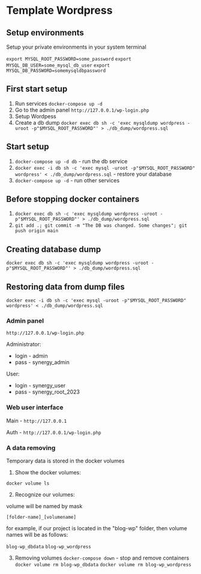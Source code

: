 # Template Wordpress

## Setup environments
Setup your private environments in your system terminal

`export MYSQL_ROOT_PASSWORD=some_password`
`export MYSQL_DB_USER=some_mysql_db_user`
`export MYSQL_DB_PASSWORD=somemysqldbpassword`

## First start setup
1. Run services `docker-compose up -d`
2. Go to the admin panel `http://127.0.0.1/wp-login.php`
3. Setup Wordpess
4. Create a db dump `docker exec db sh -c 'exec mysqldump wordpress -uroot -p"$MYSQL_ROOT_PASSWORD"' > ./db_dump/wordpress.sql`

## Start setup
1. `docker-compose up -d db` - run the db service
2. `docker exec -i db sh -c 'exec mysql -uroot -p"$MYSQL_ROOT_PASSWORD" wordpress' < ./db_dump/wordpress.sql` - restore your database
3. `docker-compose up -d` - run other services

## Before  stopping docker containers
1. `docker exec db sh -c 'exec mysqldump wordpress -uroot -p"$MYSQL_ROOT_PASSWORD"' > ./db_dump/wordpress.sql`
2. `git add .; git commit -m "The DB was changed. Some changes"; git push origin main`

## Creating database dump
`docker exec db sh -c 'exec mysqldump wordpress -uroot -p"$MYSQL_ROOT_PASSWORD"' > ./db_dump/wordpress.sql`

## Restoring data from dump files
`docker exec -i db sh -c 'exec mysql -uroot -p"$MYSQL_ROOT_PASSWORD" wordpress' < ./db_dump/wordpress.sql`

### Admin panel
`http://127.0.0.1/wp-login.php`

Administrator:
- login - admin
- pass - synergy_admin

User:
- login - synergy_user
- pass - synergy_root_2023

### Web user interface
Main - `http://127.0.0.1`

Auth - `http://127.0.0.1/wp-login.php`

### A data removing
Temporary data is stored in the docker volumes

1. Show the docker volumes:

`docker volume ls`

2. Recognize our volumes:

volume will be named by mask

`[folder-name]_[volumename]`

for example, if our project is located in the "blog-wp" folder, then volume names will be as follows:

`blog-wp_dbdata`
`blog-wp_wordpress`

3. Removing volumes
`docker-compose down` - stop and remove containers
`docker volume rm blog-wp_dbdata`
`docker volume rm blog-wp_wordpress`
